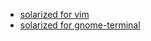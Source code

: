 

- [solarized for vim](https://github.com/altercation/vim-colors-solarized)
- [solarized for gnome-terminal](https://github.com/sigurdga/gnome-terminal-colors-solarized)
